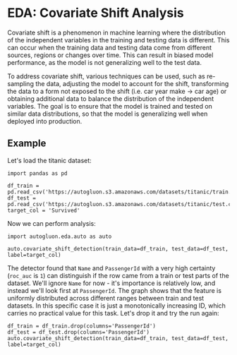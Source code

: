 # EDA: Covariate Shift Analysis

Covariate shift is a phenomenon in machine learning where the distribution of the independent variables in the training
and testing data is different. This can occur when the training data and testing data come from different sources,
regions or changes over time. This can result in biased model performance, as the model is not generalizing well to the
test data.

To address covariate shift, various techniques can be used, such as re-sampling the data, adjusting the model to account
for the shift, transforming the data to a form not exposed to the shift (i.e. car year make -> car age) or obtaining
additional data to balance the distribution of the independent variables. The goal is to ensure that the model is
trained and tested on similar data distributions, so that the model is generalizing well when deployed into production.

## Example

Let's load the titanic dataset:

```{.python .input}
import pandas as pd

df_train = pd.read_csv('https://autogluon.s3.amazonaws.com/datasets/titanic/train.csv')
df_test = pd.read_csv('https://autogluon.s3.amazonaws.com/datasets/titanic/test.csv')
target_col = 'Survived'
```

Now we can perform analysis:

```{.python .input}
import autogluon.eda.auto as auto

auto.covariate_shift_detection(train_data=df_train, test_data=df_test, label=target_col)
```

The detector found that `Name` and `PassengerId` with a very high certainty (`roc_auc` is `1`) can distinguish if the
row came from a train or test parts of the dataset. We'll ignore `Name` for now - it's importance is relatively low, 
and instead we'll look first at `PassengerId`. The graph shows that the feature is uniformly distributed across 
different ranges between train and test datasets. In this specific case it is just a monotonically increasing ID, 
which carries no practical value for this task. Let's drop it and try the run again:

```{.python .input}
df_train = df_train.drop(columns='PassengerId')
df_test = df_test.drop(columns='PassengerId')
auto.covariate_shift_detection(train_data=df_train, test_data=df_test, label=target_col)
```
